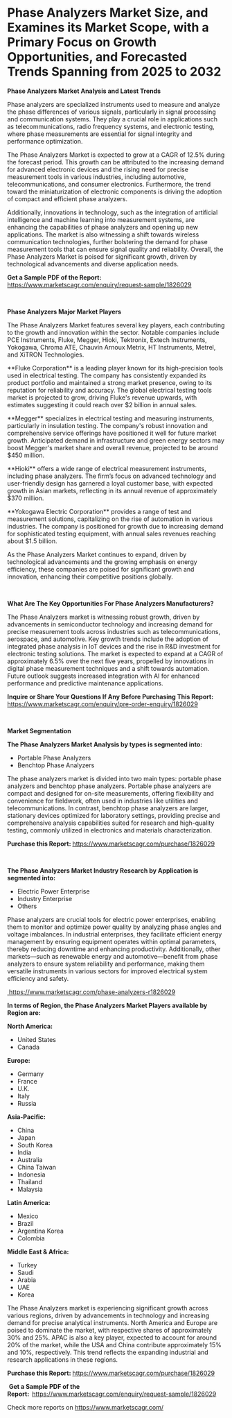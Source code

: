 <p><h1>Phase Analyzers Market Size, and Examines its Market Scope, with a Primary Focus on Growth Opportunities, and Forecasted Trends Spanning from 2025 to 2032</h1></p><p><strong>Phase Analyzers Market Analysis and Latest Trends</strong></p>
<p><p>Phase analyzers are specialized instruments used to measure and analyze the phase differences of various signals, particularly in signal processing and communication systems. They play a crucial role in applications such as telecommunications, radio frequency systems, and electronic testing, where phase measurements are essential for signal integrity and performance optimization.</p><p>The Phase Analyzers Market is expected to grow at a CAGR of 12.5% during the forecast period. This growth can be attributed to the increasing demand for advanced electronic devices and the rising need for precise measurement tools in various industries, including automotive, telecommunications, and consumer electronics. Furthermore, the trend toward the miniaturization of electronic components is driving the adoption of compact and efficient phase analyzers.</p><p>Additionally, innovations in technology, such as the integration of artificial intelligence and machine learning into measurement systems, are enhancing the capabilities of phase analyzers and opening up new applications. The market is also witnessing a shift towards wireless communication technologies, further bolstering the demand for phase measurement tools that can ensure signal quality and reliability. Overall, the Phase Analyzers Market is poised for significant growth, driven by technological advancements and diverse application needs.</p></p>
<p><strong>Get a Sample PDF of the Report:&nbsp;</strong> <a href="https://www.marketscagr.com/enquiry/request-sample/1826029?utm_campaign=2281&utm_medium=2&utm_source=Github&utm_content=ia&utm_term=28022025&utm_id=phase-analyzers">https://www.marketscagr.com/enquiry/request-sample/1826029</a></p>
<p>&nbsp;</p>
<p><strong>Phase Analyzers Major Market Players</strong></p>
<p><p>The Phase Analyzers Market features several key players, each contributing to the growth and innovation within the sector. Notable companies include PCE Instruments, Fluke, Megger, Hioki, Tektronix, Extech Instruments, Yokogawa, Chroma ATE, Chauvin Arnoux Metrix, HT Instruments, Metrel, and XiTRON Technologies.</p><p>**Fluke Corporation** is a leading player known for its high-precision tools used in electrical testing. The company has consistently expanded its product portfolio and maintained a strong market presence, owing to its reputation for reliability and accuracy. The global electrical testing tools market is projected to grow, driving Fluke's revenue upwards, with estimates suggesting it could reach over $2 billion in annual sales.</p><p>**Megger** specializes in electrical testing and measuring instruments, particularly in insulation testing. The company's robust innovation and comprehensive service offerings have positioned it well for future market growth. Anticipated demand in infrastructure and green energy sectors may boost Megger's market share and overall revenue, projected to be around $450 million.</p><p>**Hioki** offers a wide range of electrical measurement instruments, including phase analyzers. The firm’s focus on advanced technology and user-friendly design has garnered a loyal customer base, with expected growth in Asian markets, reflecting in its annual revenue of approximately $370 million.</p><p>**Yokogawa Electric Corporation** provides a range of test and measurement solutions, capitalizing on the rise of automation in various industries. The company is positioned for growth due to increasing demand for sophisticated testing equipment, with annual sales revenues reaching about $1.5 billion.</p><p>As the Phase Analyzers Market continues to expand, driven by technological advancements and the growing emphasis on energy efficiency, these companies are poised for significant growth and innovation, enhancing their competitive positions globally.</p></p>
<p>&nbsp;</p>
<p><strong>What Are The Key Opportunities For Phase Analyzers Manufacturers?</strong></p>
<p><p>The Phase Analyzers market is witnessing robust growth, driven by advancements in semiconductor technology and increasing demand for precise measurement tools across industries such as telecommunications, aerospace, and automotive. Key growth trends include the adoption of integrated phase analysis in IoT devices and the rise in R&D investment for electronic testing solutions. The market is expected to expand at a CAGR of approximately 6.5% over the next five years, propelled by innovations in digital phase measurement techniques and a shift towards automation. Future outlook suggests increased integration with AI for enhanced performance and predictive maintenance applications.</p></p>
<p><strong>Inquire or Share Your Questions If Any Before Purchasing This Report:</strong> <a href="https://www.marketscagr.com/enquiry/pre-order-enquiry/1826029?utm_campaign=2281&utm_medium=2&utm_source=Github&utm_content=ia&utm_term=28022025&utm_id=phase-analyzers">https://www.marketscagr.com/enquiry/pre-order-enquiry/1826029</a></p>
<p>&nbsp;</p>
<p><strong>Market Segmentation</strong></p>
<p><strong>The Phase Analyzers Market Analysis by types is segmented into:</strong></p>
<p><ul><li>Portable Phase Analyzers</li><li>Benchtop Phase Analyzers</li></ul></p>
<p><p>The phase analyzers market is divided into two main types: portable phase analyzers and benchtop phase analyzers. Portable phase analyzers are compact and designed for on-site measurements, offering flexibility and convenience for fieldwork, often used in industries like utilities and telecommunications. In contrast, benchtop phase analyzers are larger, stationary devices optimized for laboratory settings, providing precise and comprehensive analysis capabilities suited for research and high-quality testing, commonly utilized in electronics and materials characterization.</p></p>
<p><strong>Purchase this Report:&nbsp;</strong><a href="https://www.marketscagr.com/purchase/1826029?utm_campaign=2281&utm_medium=2&utm_source=Github&utm_content=ia&utm_term=28022025&utm_id=phase-analyzers">https://www.marketscagr.com/purchase/1826029</a></p>
<p>&nbsp;</p>
<p><strong>The Phase Analyzers Market Industry Research by Application is segmented into:</strong></p>
<p><ul><li>Electric Power Enterprise</li><li>Industry Enterprise</li><li>Others</li></ul></p>
<p><p>Phase analyzers are crucial tools for electric power enterprises, enabling them to monitor and optimize power quality by analyzing phase angles and voltage imbalances. In industrial enterprises, they facilitate efficient energy management by ensuring equipment operates within optimal parameters, thereby reducing downtime and enhancing productivity. Additionally, other markets—such as renewable energy and automotive—benefit from phase analyzers to ensure system reliability and performance, making them versatile instruments in various sectors for improved electrical system efficiency and safety.</p></p>
<p><a href="https://www.marketscagr.com/phase-analyzers-r1826029?utm_campaign=2281&utm_medium=2&utm_source=Github&utm_content=ia&utm_term=28022025&utm_id=phase-analyzers">&nbsp;https://www.marketscagr.com/phase-analyzers-r1826029</a></p>
<p><strong>In terms of Region, the Phase Analyzers Market Players available by Region are:</strong></p>
<p>
    <p> <strong> North America: </strong>
        <ul>
            <li>United States</li>
            <li>Canada</li>
        </ul>
        </p> 
    <p> <strong> Europe: </strong>
        <ul>
            <li>Germany</li>
            <li>France</li>
            <li>U.K.</li>
            <li>Italy</li>
            <li>Russia</li>
        </ul>
        </p> 
    <p> <strong> Asia-Pacific: </strong>
        <ul>
            <li>China</li>
            <li>Japan</li>
            <li>South Korea</li>
            <li>India</li>
            <li>Australia</li>
            <li>China Taiwan</li>
            <li>Indonesia</li>
            <li>Thailand</li>
            <li>Malaysia</li>
        </ul>
        </p> 
    <p> <strong> Latin America: </strong>
        <ul>
            <li>Mexico</li>
            <li>Brazil</li>
            <li>Argentina Korea</li>
            <li>Colombia</li>
        </ul>
        </p> 
    <p> <strong> Middle East & Africa: </strong>
        <ul>
            <li>Turkey</li>
            <li>Saudi</li>
            <li>Arabia</li>
            <li>UAE</li>
            <li>Korea</li>
        </ul>
    </p>
    </p>
<p><p>The Phase Analyzers market is experiencing significant growth across various regions, driven by advancements in technology and increasing demand for precise analytical instruments. North America and Europe are poised to dominate the market, with respective shares of approximately 30% and 25%. APAC is also a key player, expected to account for around 20% of the market, while the USA and China contribute approximately 15% and 10%, respectively. This trend reflects the expanding industrial and research applications in these regions.</p></p>
<p><strong>Purchase this Report: </strong><a href="https://www.marketscagr.com/purchase/1826029?utm_campaign=2281&utm_medium=2&utm_source=Github&utm_content=ia&utm_term=28022025&utm_id=phase-analyzers">https://www.marketscagr.com/purchase/1826029</a></p>
<p>&nbsp;<strong>Get a Sample PDF of the Report:&nbsp;&nbsp;</strong><a href="https://www.marketscagr.com/enquiry/request-sample/1826029?utm_campaign=2281&utm_medium=2&utm_source=Github&utm_content=ia&utm_term=28022025&utm_id=phase-analyzers">https://www.marketscagr.com/enquiry/request-sample/1826029</a></p>
<p><strong></strong></p>
<p>Check more reports on <a href="https://www.marketscagr.com/?utm_campaign=2281&utm_medium=2&utm_source=Github&utm_content=ia&utm_term=28022025&utm_id=phase-analyzers">https://www.marketscagr.com/</a></p>